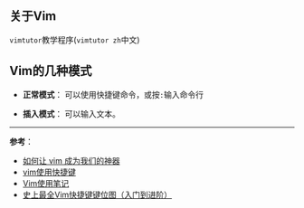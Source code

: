 ## 关于Vim
`vimtutor`教学程序(`vimtutor zh`中文)

## Vim的几种模式
- **正常模式**：
可以使用快捷键命令，或按`:`输入命令行

- **插入模式**：
可以输入文本。

- - -
**参考**：
- [如何让 vim 成为我们的神器](https://fengshangwuqi.github.io/2017-10-08-ru-he-rang-vim-cheng-wei-wo-men-de-shen-qi/)
- [vim使用快捷键](https://www.cnblogs.com/lijia0511/p/5684614.html)
- [Vim使用笔记](http://www.cnblogs.com/jiqingwu/archive/2012/06/14/vim_notes.html#id36)
- [史上最全Vim快捷键键位图（入门到进阶）](https://www.linuxidc.com/Linux/2016-06/132019.htm)